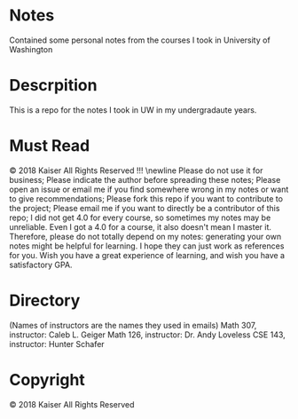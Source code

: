 # Notes
Contained some personal notes from the courses I took in University of Washington

Descrpition
=============
This is a repo for the notes I took in UW in my undergradaute years.


Must Read
=============
© 2018 Kaiser All Rights Reserved !!!
\newline Please do not use it for business;
Please indicate the author before spreading these notes;
Please open an issue or email me if you find somewhere wrong in my notes or want to give recommendations;
Please fork this repo if you want to contribute to the project;
Please email me if you want to directly be a contributor of this repo;
I did not get 4.0 for every course, so sometimes my notes may be unreliable. Even I got a 4.0 for a course, it also doesn't mean I master it. Therefore, please do not totally depend on my notes: generating your own notes might be helpful for learning. I hope they can just work as references for you.
Wish you have a great experience of learning, and wish you have a satisfactory GPA.

Directory
=============
(Names of instructors are the names they used in emails)
Math 307, instructor: Caleb L. Geiger
Math 126, instructor: Dr. Andy Loveless
CSE 143, instructor: Hunter Schafer

Copyright
=============
© 2018 Kaiser All Rights Reserved
